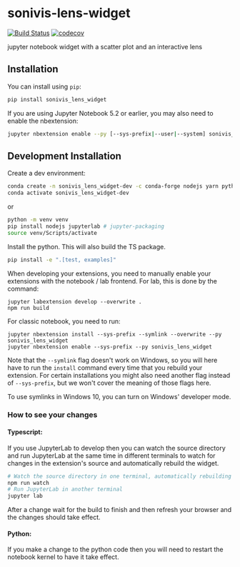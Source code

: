 
# sonivis-lens-widget

[![Build Status](https://travis-ci.org/fhstp/sonivis-lens-widget.svg?branch=master)](https://travis-ci.org/fhstp/sonivis_lens_widget)
[![codecov](https://codecov.io/gh/fhstp/sonivis-lens-widget/branch/master/graph/badge.svg)](https://codecov.io/gh/fhstp/sonivis-lens-widget)


jupyter notebook widget with a scatter plot and an interactive lens

## Installation

You can install using `pip`:

```bash
pip install sonivis_lens_widget
```

If you are using Jupyter Notebook 5.2 or earlier, you may also need to enable
the nbextension:
```bash
jupyter nbextension enable --py [--sys-prefix|--user|--system] sonivis_lens_widget
```

## Development Installation

Create a dev environment:
```bash
conda create -n sonivis_lens_widget-dev -c conda-forge nodejs yarn python jupyterlab
conda activate sonivis_lens_widget-dev
```
or
```bash
python -m venv venv
pip install nodejs jupyterlab # jupyter-packaging
source venv/Scripts/activate
```

Install the python. This will also build the TS package.
```bash
pip install -e ".[test, examples]"
```

When developing your extensions, you need to manually enable your extensions with the
notebook / lab frontend. For lab, this is done by the command:

```
jupyter labextension develop --overwrite .
npm run build
```

For classic notebook, you need to run:

```
jupyter nbextension install --sys-prefix --symlink --overwrite --py sonivis_lens_widget
jupyter nbextension enable --sys-prefix --py sonivis_lens_widget
```

Note that the `--symlink` flag doesn't work on Windows, so you will here have to run
the `install` command every time that you rebuild your extension. For certain installations
you might also need another flag instead of `--sys-prefix`, but we won't cover the meaning
of those flags here.

To use symlinks in Windows 10, you can turn on Windows' developer mode.

### How to see your changes
#### Typescript:
If you use JupyterLab to develop then you can watch the source directory and run JupyterLab at the same time in different
terminals to watch for changes in the extension's source and automatically rebuild the widget.

```bash
# Watch the source directory in one terminal, automatically rebuilding when needed
npm run watch
# Run JupyterLab in another terminal
jupyter lab
```

After a change wait for the build to finish and then refresh your browser and the changes should take effect.

#### Python:
If you make a change to the python code then you will need to restart the notebook kernel to have it take effect.
